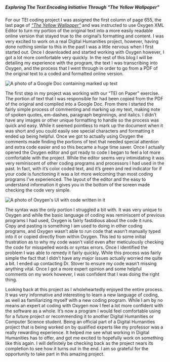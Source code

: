 ##### Exploring The Text Encoding Initiative Through _"The Yellow Wallpaper"_

For our TEI coding project I was assigned the first column of page 655, the last page of [_“The Yellow Wallpaper"_](https://www.nlm.nih.gov/exhibition/theliteratureofprescription/exhibitionAssets/digitalDocs/The-Yellow-Wall-Paper.pdf) and was instructed to use Oxygen XML Editor to turn my portion of the original text into a more easily readable online version that stayed true to the original’s formatting and content. I was very excited to work on a real Digital Humanities project, however, having done nothing similar to this in the past I was a little nervous when I first started out. Once I downloaded and started working with Oxygen however, I got a lot more comfortable very quickly. In the rest of this blog I will be detailing my experience with the program, the text I was transcribing into Oxygen, and the process that I went through in order to go from a PDF of the original text to a coded and formatted online version. 

![A photo of a Google Doc containing marked up text](https://Rebecca2022.github.io/Rebecca2022/images/GOOGLEDOC.png)

The first step in my project was working with our “TEI on Paper” exercise. The portion of text that I was responsible for had been copied from the PDF of the original and compiled into a Google Doc. From there I started the fairly simple process of commenting and marking up my text, making note of spoken quotes, em-dashes, paragraph beginnings, and italics. I didn’t have any images or other unique formatting to handle so the process was quick and easy. While it seemed pointless to mark up the document when it was short and you could easily see special characters and formatting it ended up being  helpful. Once we got to actually using Oxygen the comments made finding the portions of text that needed special attention and extra code easier and so this became a huge time saver. 
Once I actually opened the Oxygen editor and got ready to code I began to feel a lot more comfortable with the project. While the editor seems very intimidating it was very reminiscent of other coding programs and processors I had used in the past. In fact, with it’s color coded text, and it’s green and red indicator for if your code is functioning it was a lot more welcoming than most coding programs I’ve experienced. The layout of the editor and the easy to understand information it gives you in the bottom of the screen made checking the code very simple.

![A photo of Oxygen's UI with code written in it](https://Rebecca2022.github.io/Rebecca2022/images/TEICODE.png)

The syntax was the only portion I struggled a bit with. It was very unique to Oxygen and while the basic language of coding was reminiscent of previous programs I had used, Oxygen is fairly fastidious about the code it runs. Copy and pasting is something I am used to doing in other coding programs, and Oxygen wasn’t able to run code that wasn’t manually typed into it or copied directly from within Oxygen. This led to some initial frustration as to why my code wasn’t valid even after meticulously checking the code for misspelled words or syntax errors. Once I identified the problem I was able to remedy it fairly quickly. While this process was fairly simple the fact that I didn’t have any major issues actually worried me quite a bit. I ended up contacting Dr. Stover to ensure my code wasn’t missing anything vital. Once I got a more expert opinion and some helpful comments on my work however, I was confident that I was doing the right thing. 

Looking back at this project as I wholeheartedly enjoyed the entire process. It was very informative and interesting to learn a new language of coding, as well as familiarizing myself with a new coding program. While I am by no means an expert at coding with Oxygen now I feel a lot more confident with the software as a whole. It’s now a program I would feel comfortable using for a future project or recommending it to another Digital Humanities or Computer Science student. Being an official part of a Digital Humanities project that is being worked on by qualified experts like my professor was a really rewarding experience. It helped me see what working in Digital Humanities has to offer, and got me excited to hopefully work on something like this again. I will definitely be checking back as the project nears its completion to see how it turns out in the end. I am so grateful for the opportunity to take part in this amazing project. 


